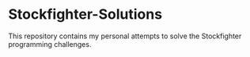 # Stockfighter-Solutions
This repository contains my personal attempts to solve the Stockfighter programming challenges.
